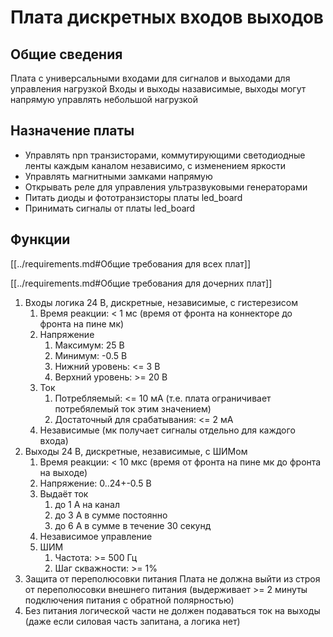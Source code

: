 # Плата дискретных входов выходов

## Общие сведения
Плата с универсальными входами для сигналов и выходами для управления нагрузкой
Входы и выходы назависимые, выходы могут напрямую управлять небольшой нагрузкой

## Назначение платы
- Управлять npn транзисторами, коммутирующими светодиодные ленты
  каждым каналом независимо, с изменением яркости
- Управлять магнитными замками напрямую
- Открывать реле для управления ультразвуковыми генераторами
- Питать диоды и фототранзисторы платы led\_board
- Принимать сигналы от платы led\_board

## Функции
[[../requirements.md#Общие требования для всех плат]]

[[../requirements.md#Общие требования для дочерних плат]]

1. Входы
   логика 24 В, дискретные, независимые, с гистерезисом
   1. Время реакции: \< 1 мс
      (время от фронта на коннекторе до фронта на пине мк)
   2. Напряжение
      1. Максимум: 25 В
      2. Минимум: -0.5 В
      3. Нижний уровень: \<= 3 В
      4. Верхний уровень: \>= 20 В
   3. Ток
      1. Потребляемый: \<= 10 мА
         (т.е. плата ограничивает потребялемый ток этим значением)
      2. Достаточный для срабатывания: \<= 2 мА
   4. Независимые
      (мк получает сигналы отдельно для каждого входа)
2. Выходы
   24 В, дискретные, независимые, с ШИМом
   1. Время реакции: \< 10 мкс
      (время от фронта на пине мк до фронта на выходе)
   2. Напряжение: 0..24+-0.5 В
   3. Выдаёт ток
      1. до 1 А на канал
      2. до 3 А в сумме постоянно
      3. до 6 А в сумме в течение 30 секунд
   4. Независимое управление
   5. ШИМ
      1. Частота: \>= 500 Гц
      2. Шаг скважности: \>= 1%
3. Защита от переполюсовки питания
   Плата не должна выйти из строя от переполюсовки внешнего питания
   (выдерживает \>= 2 минуты подключения питания с обратной полярностью)
4. Без питания логической части не должен подаваться ток на выходы
   (даже если силовая часть запитана, а логика нет)
